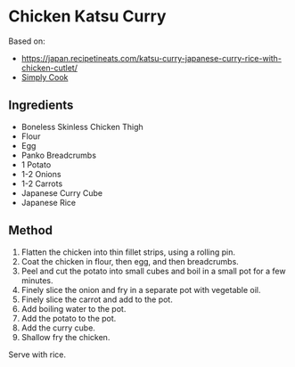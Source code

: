 # Chicken Katsu Curry

Based on:
- https://japan.recipetineats.com/katsu-curry-japanese-curry-rice-with-chicken-cutlet/
- [Simply Cook](https://www.dearbearandbeany.com/wp-content/uploads/2021/03/recipe-card-spice-box.jpg)

## Ingredients

- Boneless Skinless Chicken Thigh
- Flour
- Egg
- Panko Breadcrumbs
- 1 Potato
- 1-2 Onions
- 1-2 Carrots
- Japanese Curry Cube
- Japanese Rice

## Method

1. Flatten the chicken into thin fillet strips, using a rolling pin.
2. Coat the chicken in flour, then egg, and then breadcrumbs.
3. Peel and cut the potato into small cubes and boil in a small pot for a few minutes.
4. Finely slice the onion and fry in a separate pot with vegetable oil.
5. Finely slice the carrot and add to the pot.
6. Add boiling water to the pot.
7. Add the potato to the pot.
8. Add the curry cube.
9. Shallow fry the chicken.

Serve with rice.

